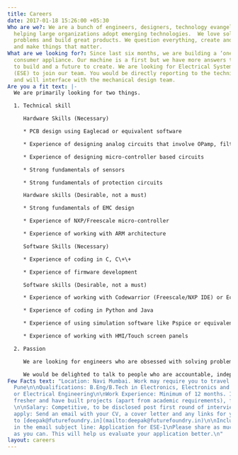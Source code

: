 ```yaml
---
title: Careers
date: 2017-01-18 15:26:00 +05:30
Who are we?: We are a bunch of engineers, designers, technology evangelists and marketers
  helping large organizations adopt emerging technologies.  We love solving real-world
  problems and build great products. We question everything, create and break swiftly
  and make things that matter.
What are we looking for?: Since last six months, we are building a ‘one of a kind’
  consumer appliance. Our machine is a first but we have more answers to find, things
  to build and a future to create. We are looking for Electrical System Engineers
  (ESE) to join our team. You would be directly reporting to the technical co-founder
  and will interface with the mechanical design team.
Are you a fit text: |-
  We are primarily looking for two things.

  1. Technical skill

     Hardware Skills (Necessary)

     * PCB design using Eaglecad or equivalent software

     * Experience of designing analog circuits that involve OPamp, filters

     * Experience of designing micro-controller based circuits

     * Strong fundamentals of sensors

     * Strong fundamentals of protection circuits

     Hardware skills (Desirable, not a must)

     * Strong fundamentals of EMC design

     * Experience of NXP/Freescale micro-controller

     * Experience of working with ARM architecture

     Software Skills (Necessary)

     * Experience of coding in C, C\+\+

     * Experience of firmware development

     Software skills (Desirable, not a must)

     * Experience of working with Codewarrior (Freescale/NXP IDE) or Eclipse IDE

     * Experience of coding in Python and Java

     * Experience of using simulation software like Pspice or equivalent

     * Experience of working with HMI/Touch screen panels

  2. Passion

     We are looking for engineers who are obsessed with solving problems. Every day in our office is challenging and you need more than motivation to succeed.We look for traits like picking up new skills quickly and working under tight deadlines.

     We would be delighted to talk to people who are accountable, independent and can deliver without constant supervision.
Few Facts text: "Location: Navi Mumbai. Work may require you to travel to Mumbai and
  Pune\n\nQualifications: B.Eng/B.Tech in Electronics, Electronics and Telecommunications
  or Electrical Engineering\n\nWork Experience: Minimum of 12 months. If you are a
  fresher and have built projects (apart from academic requirements), feel free apply.
  \n\nSalary: Competitive, to be disclosed post first round of interview\n\nHow to
  apply: Send an email with your CV, a cover letter and any links for your projects
  to [deepak@futurefoundry.in](mailto:deepak@futurefoundry.in)\n\nInclude the following
  in the email subject line: Application for ESE-1\nPlease share as much information
  as you can. This will help us evaluate your application better.\n"
layout: careers
---
```


